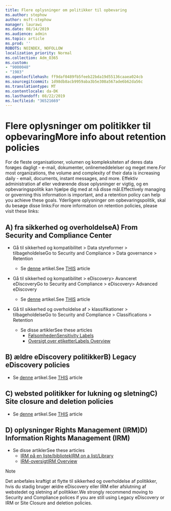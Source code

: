```yaml
---
title: Flere oplysninger om politikker til opbevaring
ms.author: stephow
author: msft-stephow
manager: laurawi
ms.date: 08/14/2019
ms.audience: admin
ms.topic: article
ms.prod: ''
ROBOTS: NOINDEX, NOFOLLOW
localization_priority: Normal
ms.collection: Adm_O365
ms.custom:
- "9000048"
- "1983"
ms.openlocfilehash: ff9daf0489fb5feeb22bda19d55136caaea024cb
ms.sourcegitcommit: 1d98db8acb9959aba3b5e308a567ade6b62da56c
ms.translationtype: MT
ms.contentlocale: da-DK
ms.lasthandoff: 08/22/2019
ms.locfileid: "36521669"
---
```

# <a name="more-info-about-retention-policies"></a><span data-ttu-id="60186-102">Flere oplysninger om politikker til opbevaring</span><span class="sxs-lookup"><span data-stu-id="60186-102">More info about retention policies</span></span>

<span data-ttu-id="60186-103">For de fleste organisationer, volumen og kompleksiteten af deres data forøges dagligt - e-mail, dokumenter, onlinemeddelelser og meget mere.</span><span class="sxs-lookup"><span data-stu-id="60186-103">For most organizations, the volume and complexity of their data is increasing daily - email, documents, instant messages, and more.</span></span> <span data-ttu-id="60186-104">Effektiv administration af eller vedrørende disse oplysninger er vigtig, og en opbevaringspolitik kan hjælpe dig med at nå disse mål.</span><span class="sxs-lookup"><span data-stu-id="60186-104">Effectively managing or governing this information is important, and a retention policy can help you achieve these goals.</span></span> <span data-ttu-id="60186-105">Yderligere oplysninger om opbevaringspolitik, skal du besøge disse links:</span><span class="sxs-lookup"><span data-stu-id="60186-105">For more information on retention policies, please visit these links:</span></span>

## <a name="a-from-security-and-compliance-center"></a><span data-ttu-id="60186-106">A) fra sikkerhed og overholdelse</span><span class="sxs-lookup"><span data-stu-id="60186-106">A) From Security and Compliance Center</span></span>

- <span data-ttu-id="60186-107">Gå til sikkerhed og kompatibilitet > Data styreformer > tilbageholdelse</span><span class="sxs-lookup"><span data-stu-id="60186-107">Go to Security and Compliance > Data governance > Retention</span></span>
  - <span data-ttu-id="60186-108">Se [denne](https://docs.microsoft.com/office365/securitycompliance/retention-policies) artikel.</span><span class="sxs-lookup"><span data-stu-id="60186-108">See [THIS](https://docs.microsoft.com/office365/securitycompliance/retention-policies) article</span></span>

- <span data-ttu-id="60186-109">Gå til sikkerhed og kompatibilitet > eDiscovery> Avanceret eDiscovery</span><span class="sxs-lookup"><span data-stu-id="60186-109">Go to Security and Compliance > eDiscovery> Advanced eDiscovery</span></span> 
  - <span data-ttu-id="60186-110">Se [denne](https://docs.microsoft.com/office365/securitycompliance/ediscovery-cases) artikel.</span><span class="sxs-lookup"><span data-stu-id="60186-110">See [THIS](https://docs.microsoft.com/office365/securitycompliance/ediscovery-cases) article</span></span>

- <span data-ttu-id="60186-111">Gå til sikkerhed og overholdelse af > klassifikationer > tilbageholdelse</span><span class="sxs-lookup"><span data-stu-id="60186-111">Go to Security and Compliance > Classifications > Retention</span></span>
  - <span data-ttu-id="60186-112">Se disse artikler</span><span class="sxs-lookup"><span data-stu-id="60186-112">See these articles</span></span>
    - [<span data-ttu-id="60186-113">Følsomheden</span><span class="sxs-lookup"><span data-stu-id="60186-113">Sensitivity Labels</span></span>](https://docs.microsoft.com/office365/securitycompliance/sensitivity-labels)
    - [<span data-ttu-id="60186-114">Oversigt over etiketter</span><span class="sxs-lookup"><span data-stu-id="60186-114">Labels Overview</span></span>](https://docs.microsoft.com/office365/securitycompliance/labels)

## <a name="b-legacy-ediscovery-policies"></a><span data-ttu-id="60186-115">B) ældre eDiscovery politikker</span><span class="sxs-lookup"><span data-stu-id="60186-115">B) Legacy eDiscovery policies</span></span>

- <span data-ttu-id="60186-116">Se [denne](https://support.office.com/article/Set-up-an-eDiscovery-Center-in-SharePoint-Online-A18F8975-AA7F-43B4-A7D6-001D14744D8E) artikel.</span><span class="sxs-lookup"><span data-stu-id="60186-116">See [THIS](https://support.office.com/article/Set-up-an-eDiscovery-Center-in-SharePoint-Online-A18F8975-AA7F-43B4-A7D6-001D14744D8E) article</span></span>

## <a name="c-site-closure-and-deletion-policies"></a><span data-ttu-id="60186-117">C) websted politikker for lukning og sletning</span><span class="sxs-lookup"><span data-stu-id="60186-117">C) Site closure and deletion policies</span></span>

- <span data-ttu-id="60186-118">Se [denne](https://support.office.com/article/Use-policies-for-site-closure-and-deletion-A8280D82-27FD-48C5-9ADF-8A5431208BA5) artikel.</span><span class="sxs-lookup"><span data-stu-id="60186-118">See [THIS](https://support.office.com/article/Use-policies-for-site-closure-and-deletion-A8280D82-27FD-48C5-9ADF-8A5431208BA5) article</span></span>  

## <a name="d-information-rights-management-irm"></a><span data-ttu-id="60186-119">D) oplysninger Rights Management (IRM)</span><span class="sxs-lookup"><span data-stu-id="60186-119">D) Information Rights Management (IRM)</span></span>

- <span data-ttu-id="60186-120">Se disse artikler</span><span class="sxs-lookup"><span data-stu-id="60186-120">See these articles</span></span>
  - [<span data-ttu-id="60186-121">IRM på en liste/bibliotek</span><span class="sxs-lookup"><span data-stu-id="60186-121">IRM on a list/Library</span></span>](https://support.office.com/article/apply-information-rights-management-to-a-list-or-library-3bdb5c4e-94fc-4741-b02f-4e7cc3c54aa1)
  - [<span data-ttu-id="60186-122">IRM-oversigt</span><span class="sxs-lookup"><span data-stu-id="60186-122">IRM Overview</span></span>](https://support.office.com/article/create-and-apply-information-management-policies-eb501fe9-2ef6-4150-945a-65a6451ee9e9)

> [!Note]
> <span data-ttu-id="60186-123">Det anbefales kraftigt at flytte til sikkerhed og overholdelse af politikker, hvis du stadig bruger ældre eDiscovery eller IRM eller afslutning af webstedet og sletning af politikker.</span><span class="sxs-lookup"><span data-stu-id="60186-123">We strongly recommend moving to Security and Compliance polices if you are still using Legacy eDiscovery or IRM or Site Closure and deletion policies.</span></span>

